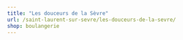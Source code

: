 ```yaml
---
title: "Les douceurs de la Sèvre"
url: /saint-laurent-sur-sevre/les-douceurs-de-la-sevre/
shop: boulangerie
---
```


